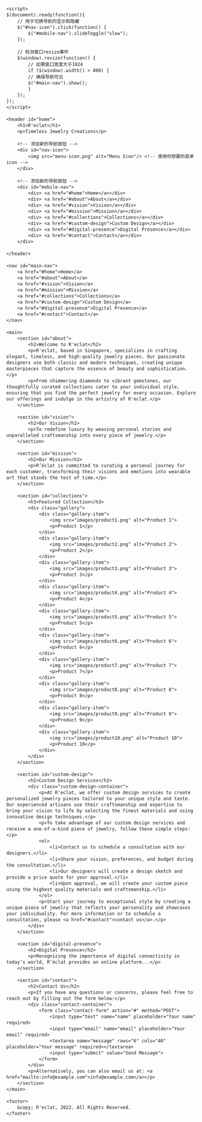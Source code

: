 
<!DOCTYPE html>
<html lang="en">
<head>
    <meta charset="UTF-8">
    <meta name="viewport" content="width=device-width, initial-scale=1.0">
    <title>R'eclat</title>
    <link href="https://fonts.googleapis.com/css?family=Roboto&display=swap" rel="stylesheet">
    <link href="https://fonts.googleapis.com/css?family=Roboto+Condensed&display=swap" rel="stylesheet">
    <link rel="stylesheet" type="text/css" href="style.css">
    <script src="https://ajax.googleapis.com/ajax/libs/jquery/3.5.1/jquery.min.js"></script>
</head>
<body>

    <script>
    $(document).ready(function(){
        // 用于切换导航的显示和隐藏
        $("#nav-icon").click(function() {
            $("#mobile-nav").slideToggle("slow");
        });

        // 检测窗口resize事件
        $(window).resize(function() {
            // 如果窗口宽度大于1024
            if ($(window).width() > 800) {
            // 确保导航可见
            $("#main-nav").show();
            }
        });
    });
    </script>

    <header id="home">
        <h1>R'eclat</h1>
        <p>Timeless Jewelry Creations</p>

        <!-- 添加新的导航按钮 -->
        <div id="nav-icon">
            <img src="menu-icon.png" alt="Menu Icon"/> <!-- 使用你想要的菜单icon -->
        </div>

        <!-- 添加新的导航按钮 -->
        <div id="mobile-nav">
            <div> <a href="#home">Home</a></div>
            <div> <a href="#about">About</a></div>
            <div> <a href="#vision">Vision</a></div>
            <div> <a href="#mission">Mission</a></div>
            <div> <a href="#collections">Collections</a></div>
            <div> <a href="#custom-design">Custom Design</a></div>
            <div> <a href="#digital-presence">Digital Presence</a></div>
            <div> <a href="#contact">Contact</a></div>
        </div>

    </header>

    <nav id="main-nav">
        <a href="#home">Home</a>
        <a href="#about">About</a>
        <a href="#vision">Vision</a>
        <a href="#mission">Mission</a>
        <a href="#collections">Collections</a>
        <a href="#custom-design">Custom Design</a>
        <a href="#digital-presence">Digital Presence</a>
        <a href="#contact">Contact</a>
    </nav>

    <main>
        <section id="about">
            <h2>Welcome to R'eclat</h2>
            <p>R'eclat, based in Singapore, specializes in crafting elegant, timeless, and high-quality jewelry pieces. Our passionate designers use both classic and modern techniques, creating unique masterpieces that capture the essence of beauty and sophistication.</p>
            <p>From shimmering diamonds to vibrant gemstones, our thoughtfully curated collections cater to your individual style, ensuring that you find the perfect jewelry for every occasion. Explore our offerings and indulge in the artistry of R'eclat.</p>
        </section>

        <section id="vision">
            <h2>Our Vision</h2>
            <p>To redefine luxury by weaving personal stories and unparalleled craftsmanship into every piece of jewelry.</p>
        </section>

        <section id="mission">
            <h2>Our Mission</h2>
            <p>R’éclat is committed to curating a personal journey for each customer, transforming their visions and emotions into wearable art that stands the test of time.</p>
        </section>

        <section id="collections">
            <h3>Featured Collection</h3>
            <div class="gallery">
                <div class="gallery-item">
                    <img src="images/product1.png" alt="Product 1">
                    <p>Product 1</p>
                </div>
                <div class="gallery-item">
                    <img src="images/product2.png" alt="Product 2">
                    <p>Product 2</p>
                </div>
                <div class="gallery-item">
                    <img src="images/product3.png" alt="Product 3">
                    <p>Product 3</p>
                </div>
                <div class="gallery-item">
                    <img src="images/product4.png" alt="Product 4">
                    <p>Product 4</p>
                </div>
                <div class="gallery-item">
                    <img src="images/product5.png" alt="Product 5">
                    <p>Product 5</p>
                </div>
                <div class="gallery-item">
                    <img src="images/product6.png" alt="Product 6">
                    <p>Product 6</p>
                </div>
                <div class="gallery-item">
                    <img src="images/product7.png" alt="Product 7">
                    <p>Product 7</p>
                </div>
                <div class="gallery-item">
                    <img src="images/product8.png" alt="Product 8">
                    <p>Product 8</p>
                </div>
                <div class="gallery-item">
                    <img src="images/product9.png" alt="Product 9">
                    <p>Product 9</p>
                </div>
                <div class="gallery-item">
                    <img src="images/product10.png" alt="Product 10">
                    <p>Product 10</p>
                </div>
            </div>
        </section>

        <section id="custom-design">
            <h2>Custom Design Services</h2>
            <div class="custom-design-container">
                <p>At R'eclat, we offer custom design services to create personalized jewelry pieces tailored to your unique style and taste. Our experienced artisans use their craftsmanship and expertise to bring your vision to life by selecting the finest materials and using innovative design techniques.</p>
                <p>To take advantage of our custom design services and receive a one-of-a-kind piece of jewelry, follow these simple steps:</p>
                <ol>
                    <li>Contact us to schedule a consultation with our designers.</li>
                    <li>Share your vision, preferences, and budget during the consultation.</li>
                    <li>Our designers will create a design sketch and provide a price quote for your approval.</li>
                    <li>Upon approval, we will create your custom piece using the highest quality materials and craftsmanship.</li>
                </ol>
                <p>Start your journey to exceptional style by creating a unique piece of jewelry that reflects your personality and showcases your individuality. For more information or to schedule a consultation, please <a href="#contact">contact us</a>.</p>
            </div>
        </section>

        <section id="digital-presence">
            <h2>Digital Presence</h2>
            <p>Recognizing the importance of digital connectivity in today’s world, R’éclat provides an online platform...</p>
        </section>

        <section id="contact">
            <h2>Contact Us</h2>
            <p>If you have any questions or concerns, please feel free to reach out by filling out the form below:</p>
            <div class="contact-container">
                <form class="contact-form" action="#" method="POST">
                    <input type="text" name="name" placeholder="Your name" required>
                    <input type="email" name="email" placeholder="Your email" required>
                    <textarea name="message" rows="6" cols="40" placeholder="Your message" required></textarea>
                    <input type="submit" value="Send Message">
                </form>
            </div>
            <p>Alternatively, you can also email us at: <a href="mailto:info@example.com">info@example.com</a></p>
        </section>
    </main>

    <footer>
        &copy; R'eclat, 2022. All Rights Reserved.
    </footer>
</body>
</html>
